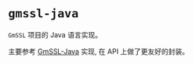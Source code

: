 # `gmssl-java`

`GmSSL` 项目的 Java 语言实现。

主要参考 [GmSSL-Java](https://github.com/GmSSL/GmSSL-Java) 实现, 在 API 上做了更友好的封装。
